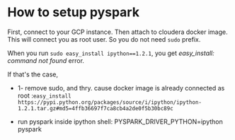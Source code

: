 # How to setup pyspark
First, connect to your GCP instance. Then attach to cloudera docker image. This will connect you as root user. So you do not need `sudo` prefix.

When you run `sudo easy_install ipython==1.2.1`, you get *easy_install: command not found* error. 

If that's the case,
* 1- remove sudo, and thry. cause docker image is already connected as root :`easy_install https://pypi.python.org/packages/source/i/ipython/ipython-1.2.1.tar.gz#md5=4ffb36697f7ca8cb4a2de0f5b30bc89c` 

* run pyspark inside ipython shell: PYSPARK_DRIVER_PYTHON=ipython pyspark

